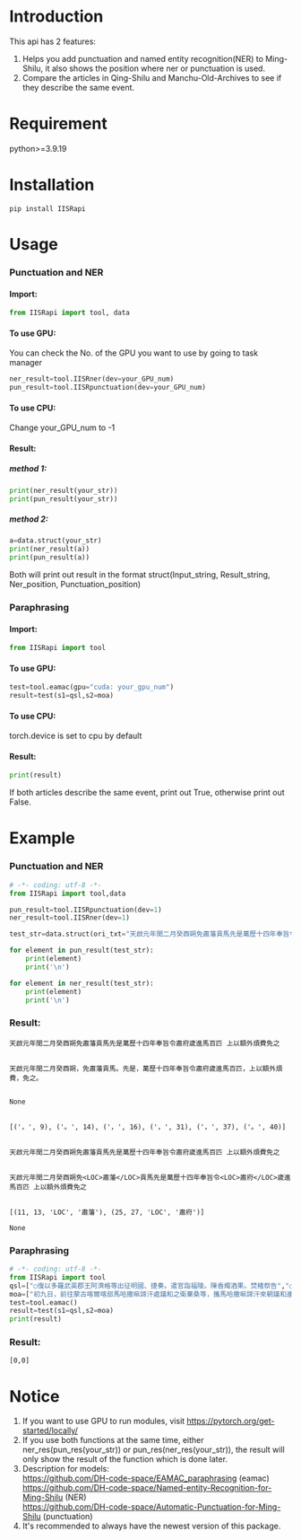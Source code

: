 # Introduction
This api has 2 features:  
1. Helps you add punctuation and named entity recognition(NER) to Ming-Shilu, it also shows the position where ner or punctuation is used.
2. Compare the articles in Qing-Shilu and Manchu-Old-Archives to see if they describe the same event.
# Requirement
python>=3.9.19
# Installation
```
pip install IISRapi
```
# Usage
### Punctuation and NER
#### Import:
```python
from IISRapi import tool, data
```
#### To use GPU:
You can check the No. of the GPU you want to use by going to task manager
```python
ner_result=tool.IISRner(dev=your_GPU_num)
pun_result=tool.IISRpunctuation(dev=your_GPU_num)
```
#### To use CPU:
Change your_GPU_num to -1

#### Result:
##### method 1:
```python
print(ner_result(your_str))
print(pun_result(your_str))
```
##### method 2:
```python
a=data.struct(your_str)
print(ner_result(a))
print(pun_result(a))
```
Both will print out result in the format struct(Input_string, Result_string, Ner_position, Punctuation_position)
### Paraphrasing
#### Import:
```python
from IISRapi import tool
```
#### To use GPU:
```python
test=tool.eamac(gpu="cuda: your_gpu_num")
result=test(s1=qsl,s2=moa)
```
#### To use CPU:
torch.device is set to cpu by default
#### Result:
```python
print(result)
```
If both articles describe the same event, print out True, otherwise print out False.
# Example
### Punctuation and NER
```python
# -*- coding: utf-8 -*-
from IISRapi import tool,data

pun_result=tool.IISRpunctuation(dev=1)
ner_result=tool.IISRner(dev=1)

test_str=data.struct(ori_txt="天啟元年閏二月癸酉朔免肅藩貢馬先是萬歷十四年奉旨令肅府歲進馬百匹 上以額外煩費免之")

for element in pun_result(test_str):
    print(element)
    print('\n')

for element in ner_result(test_str):
    print(element)
    print('\n')
```

### Result:
```
天啟元年閏二月癸酉朔免肅藩貢馬先是萬歷十四年奉旨令肅府歲進馬百匹 上以額外煩費免之


天啟元年閏二月癸酉朔，免肅藩貢馬。先是，萬歷十四年奉旨令肅府歲進馬百匹，上以額外煩費，免之。


None


[('，', 9), ('。', 14), ('，', 16), ('，', 31), ('，', 37), ('。', 40)]


天啟元年閏二月癸酉朔免肅藩貢馬先是萬歷十四年奉旨令肅府歲進馬百匹 上以額外煩費免之


天啟元年閏二月癸酉朔免<LOC>肅藩</LOC>貢馬先是萬歷十四年奉旨令<LOC>肅府</LOC>歲進馬百匹 上以額外煩費免之


[(11, 13, 'LOC', '肅藩'), (25, 27, 'LOC', '肅府')]

None
```
### Paraphrasing
```python
# -*- coding: utf-8 -*-
from IISRapi import tool
qsl=["○復以多羅武英郡王阿濟格等出征明國、捷奏。遣官詣福陵。陳香燭酒果。焚楮祭告","○復以多羅武英郡王阿濟格等出征明國、捷奏。遣官詣福陵。陳香燭酒果。焚楮祭告"]
moa=["初九日，前往蒙古喀爾喀部馬哈撒嘛諦汗處議和之衛寨桑等，攜馬哈撒嘛諦汗來朝議和進貢則畜使臣衛徵喇嘛、畢車齊吳巴希、哲赫渾津、畢車齊班第、德得依冰圖、烏珠穆沁之納木渾津等六人及商人一百五十六人還。十一日，馬哈撒嘛諦汗使臣衛徵喇嘛等朝見聖汗，陳所貢財物牲畜，衛徵喇嘛捧其汗奏疏率眾跪。蒙古大學士希福受之，跪讀於聖汗前。其疏曰：\"馬哈撒嘛諦色臣汗謹奏威服一切之天聰汗。共持和睦之道，相互遣使往來，乃謂典籍之所首尚。然奉有與明國貿易易不合賣馬之諭，我等正欲禁止貿易，因見喀爾喀部七旗及厄魯特四部落俱往交易，幫我等亦往交七旗及厄魯特四部落俱往交易，幫我等亦往交易。為首使臣以衛徵喇嘛在內共六人。\"讀畢，衛徵喇嘛等行三跪九叩頭禮。大筵宴之。馬哈撒嘛諦汗貢馬三十、野驢一、兒鵰翎四、弓二。為首前來議和之衛徵喇嘛貢馬三、其跟役十人。古穆西班第貢馬一，畢車齊吳巴希貢其跟役二人。畢車齊吳巴希轉獻班迪大喇嘛所貢馬一，哲赫渾津貢其跟役三人，畢車齊班第貢其跟役三人，德得依貢其跟役三人。浩齊特巴琫土謝圖貢馬三，前來議和之納穆寨侍衛巴克什貢其跟役三人。烏珠穆沁之多爾吉車臣濟濃貢馬四，前來議和之納木渾津達爾漢班第貢其跟役四人。碩雷之子色稜諾木奇爾漢班第貢其跟役四人。碩雷之子色稜諾木奇、阿當阿貢馬二、跟役四人。蘇尼特戴青黃臺吉貢馬二、跟役四人。戴青黃臺吉、額爾德尼鄂木布喇嘛貢馬一、跟役二人。衛徵巴圖魯臺吉貢馬跟役二人。囊蘇喇嘛貢馬一、跟役二人。古穆臺吉貢馬一、跟役二人。烏珠穆沁之奇塔特皁鵰翎一、跟役二人。烏珠穆沁之奇塔特哈坦巴圖魯貢馬二、跟役五人。恩克依代巴圖魯貢馬三、跟役二人。奇塔特臺吉貢馬二、跟役二人。浩齊特額爾德　諾木齊奇巴海貢馬一、跟役二人。額爾德尼諾木齊貢馬一、活皁雕一、跟役二人。碩洛依額爾克齋桑貢馬二。烏珠穆沁之塞冷額爾德尼貢馬一、桑貢馬二。烏珠穆沁之塞冷額爾德尼貢馬一、跟役四人。齊巴幹齊喇嘛貢馬二、跟役三人。杜斯噶爾濟濃下達爾漢諾彥貢馬二、跟役三人。碩洛依額爾哲伊圖嘎巴楚喇嘛貢馬一。布雅胡達爾漢諾顏下西達布哈岱貢馬二。班迪大喇嘛貢馬二。濟濃綽爾濟貢馬二。諾木漢喇嘛貢馬三。衛徵班第貢馬二。鬆艾蓋嘎布楚喇嘛貢馬三。達賴綽爾吉喇嘛貢馬二。浩齊特之巴琫土謝圖下託哩喇嘛之薩滿達班第貢馬二。古希貢馬一。額吉根諾彥合貢馬四、貂皮皮端罩一。蘇米爾侍衛臺吉貢馬二。袞楚克貢馬二。恩德恩侍衛臺吉貢馬一。烏珠穆沁之色楞額爾德尼額木齊喇嘛貢馬一。色楞額爾之色楞額爾德尼額木齊喇嘛貢馬一。色楞額爾德尼滿朱習禮喇嘛貢馬二。衛徵班第貢馬二。杜斯噶爾貢馬二。","二十六日，賜阿魯喀爾喀部人：衛徵喇嘛好蟒緞一、緞二、毛青二十四，跟役三人，各毛青五。哲赫渾津、畢車齊吳巴希、納穆寨、達爾漢班第、昆德恩、納穆、額森拜七人各蟒緞一、緞二、毛青二十四，彼等跟役各二人，各毛青五。又賜達爾漢班第雕帶一，煙十刀。納穆銀盃一、煙十刀。烏蘭巴克什、畢車齊班第、德得依三人各緞衣一、緞一、毛青十六，彼等跟役各二人，各毛青五。杜斯噶爾濟濃之博依託蟒緞一、緞一、毛青十六，跟役二人，各毛青十。託羅克、僧額德依二人各緞二、毛青十六，跟役各二人，各毛青五。達爾漢諾彥石青素緞一、毛青十、煙二十刀，跟爾漢諾彥石青素緞一、毛青十、煙二十刀，跟役緞一、毛青六。鬆愛銀一百兩、單層雕鞍一，送馬之圖倫銀五兩，跟役銀二兩。碩羅依班第大喇嘛銀六十兩、海獺皮二、送馬之圖倫銀五兩，跟役銀二兩。烏珠穆沁之達爾漢喇嘛銀六十兩、海獺皮二，送馬之圖倫銀五兩，跟役銀二兩。額兒吉圖噶布楚喇嘛銀四十兩、海獺皮一，送馬之圖倫銀五兩，跟役銀二兩。額穆齊喇嘛銀四十兩、海獺皮一，送馬之圖倫銀五兩，跟役銀二兩。班地特屯喇嘛銀五十兩、海獺皮一，送馬之圖倫銀五兩，跟役銀二兩。浩齊特古希雕鞍一、海獺皮一、送馬之圖倫銀五兩。滿珠習禮喇嘛銀六十兩、海馬之圖倫銀五兩。滿珠習禮喇嘛銀六十兩、海獺皮二、察哈爾雕鞍一。蘇尼特鄂木布喇嘛銀五十兩、海獺皮一，送馬之圖倫銀五兩。烏珠穆沁之額爾克齊塔特紅披領一、帽緞一、綢子一、彭緞一、毛青布十、雕鞍一、七飾件撒袋一、十兩重之銀碗一、酒杯一，伊所遣之人訥歐訥根彭緞一、毛青八，跟役毛青四。衛徵班第銀六十兩、虎皮一、海獺皮一、圖鞋帶一、銀盃一、煙二十刀。碩洛依布雅胡達爾漢諾彥銀酒海一、甲一、蟒緞一、緞三、雕鞍一、毛青布十五，送馬之圖倫銀五兩，跟役銀二兩。浩齊特土謝圖託哩喇嘛銀三十兩、雕鞍一，送馬之圖倫銀五兩，跟役銀二兩。、雕鞍一，送馬之圖倫銀五兩，跟役銀二兩。蘇尼特囊蘇喇嘛銀二十兩、雕鞍一，送馬之圖倫銀五兩，跟役銀二兩。衛徵喇嘛銀六十兩、海獺皮一、虎皮一、雕鞍一。碩洛依濟濃綽爾吉五十兩重之銀酒海一、虎皮一，送馬之圖倫銀五兩，跟役銀二兩。諾木漢百兩重之銀槽盆一、緞四、紅蟒緞衣一、茶桶一、毛青布十，送馬之圖倫銀五兩，跟役銀二兩。達賴綽爾濟紅蟒緞一、衣一、緞二、毛青布二十、雕鞍一、酒海一、茶桶一、送馬之圖倫銀五兩，跟役銀二兩。色稜布圖瑪兒元青蟒緞一、彭緞一、帽緞一、綢子一、縫衣一、毛青布三十、雕鞍一、七飾件之撒袋一、帶一、綠布三十、雕鞍一、七飾件之撒袋一、帶一、綠斜皮二、杯碟一對。囊蘇喇嘛狐皮端罩一、黃茶四十包、歸化城茶一百包、煙十刀。碩洛依莽乃和紹齊補子緞一、縫衣一、毛青布十、圖帶板腰帶一。碩洛依紅縫衣一。青素緞縫衣一、藍綢縫衣一、藍彭緞縫衣一、倭緞縫慢一、綾子縫幔二、紅褐布衣一、氈車圍一、棉索子衣一、大毛青布一百、小毛青布一百、煙一百刀、八十兩重有足銀酒海一。後加賞縫犬雅　衣一、藍緞一、綢衣一、毛青布十、煙二十刀、綠斜皮一、銀盃二。碩洛依之孫諾爾布補子縫緞一、毛青布十。阿海博替蘇克紅蟒緞一、寶花彭緞一、洋緞一、綢子一、克紅蟒緞一、寶花彭緞一、洋緞一、綢子一、帽緞一、青素緞一、縫衣一、縫犬牙衣二、游龍一、金盃一、水晶杯一、銀瓶一、銀盃二、珊瑚素球一、毛青布四十、煙四十刀。額齊克諾彥紅蟒緞一、藍大立蟒緞一、兀青大立蟒緞一、補子緞一、大緞一、紅蟒緞衣一、彭緞五、帽緞二、綢子三、縫犬牙衣二、素縫衣一、褐布衣一、毛青布一百、薰水獺皮二、貂皮十、綠斜皮四、薰貂帽四、縫貂皮裹金黃捏摺女朝衣及縫藍緞捏摺女朝褂一對、青素緞捏摺女朝褂及捏摺女朝衣一對，綠倭緞鑲貂皮灰鼠皮裹皮襖一、縫紅緞鑲貂皮腹皮裹皮襖一、藍彭緞一、綢棉襖一、紡絲衫一、煙皮襖一、藍彭緞一、綢棉襖一、紡絲衫一、煙五十刀、雕鞍配雙層馬韂一。恩格德依巴圖魯蟒緞一、縫藍緞衣一、縫幔一、補子緞二、青素緞一、綢子二、毛青布四十、四十兩重之銀酒海一、煙四十刀　多腳銀盃一，伊所遣之人弓一。色稜塔布囊紅披領一、毛青布八。蘇尼特之滕吉斯銀茶桶一、酒海一、七飾件之撒袋一、橫刃彎柄腰刀一。東宮側福晉之母白蟒緞一、紅蟒緞衣一、補子緞一、紫色大緞一、縫犬牙衣一、彭緞一、青素緞一、綢子二、帽緞一、毛青布四十、配馬韂雕鞍一。蘇米爾紅披領一、帽緞一、綢子一、毛青布十、七飾件之撒袋一、弓一、配馬韂雕鞍一。十、七飾件之撒袋一、弓一、配馬韂雕鞍一。博羅特諾木齊縫紅緞衣一、毛青布八。蘇尼特之滕吉斯銀瓶一、人像杯一、弓一。恭格林沁喇嘛紅披領一、帽緞一、綢子一、毛青布十、銀盃碟二對、煙四十刀、綠斜皮二、雕刻實頭漆鞍一、七飾件之撒袋一、橫刃彎柄腰刀一、扁鞋帶一、浩齊特巴琫紅蟒緞衣一、帽緞一、彭緞一、毛青布十、煙二十刀，五十兩重之銀酒海一、人像杯中、察哈爾雕鞍一。烏珠穆沁之額爾克齊塔特弓一，煙二十刀，伊所遣之人緞一、毛青布二。巴琫所遣之人銀盃一、毛青布四。恩德恩披領一、毛青布八，伊所遣之人毛青布五，跟役毛青布二。阿玉，伊所遣之人毛青布五，跟役毛青布二。阿玉希毛青布七，跟役毛青布二。烏珠穆沁之濟濃褐布妝緞衣一、縫衣二、披領一、補子緞二、彭緞一、帽緞一、綢子二、毛青布五十、煙五十刀、四十兩重之有腳銀酒海一。奉聖汗諭旨，遣往喀爾喀部馬哈撒嘛諦汗處之人：察漢喇嘛本人，跟役七人，拜虎之二人，烏特格之三人，伊巴兒之四人，衛徵囊蘇之四人，戴青囊蘇之三人，奇塔特塔布囊之三人，禮親王之使者一人、跟役一人，鄭親王之使者一人、跟役一人，睿親王之使者一人、跟役二人，豫親王之使者一人、跟役二人，阿達禮郡王之使者一人、跟役一人，饒餘貝勒之使。郡王之使者一人、跟役一人，饒餘貝勒之使。者一人、跟役二人，豪格貝勒之使者一人、跟役二人，恭格林沁之一人，跟役二人。果莽綽爾濟之一人，於嘎雜哩喇嘛之一人，白喇嘛之二人，畢裡克圖之一人，賓圖喇嘛之一人，巴琫臺吉之二人，多諾依之三人，土謝圖親王之二人，杜稜郡王之六人，德森之二人，索諾木葉兒米之一人。阿布達哩及索哩二人送此往喀爾喀之使者，出齊諾河烏蘭哈達以遠。於初五日還。"]
test=tool.eamac()
result=test(s1=qsl,s2=moa)
print(result)
```
### Result:
```
[0,0]
```
# Notice
1. If you want to use GPU to run modules, visit https://pytorch.org/get-started/locally/ 
2. If you use both functions at the same time, either ner_res(pun_res(your_str)) or pun_res(ner_res(your_str)), the result will only show the result of the function which is done later.
3. Description for models:  
   https://github.com/DH-code-space/EAMAC_paraphrasing (eamac)  
   https://github.com/DH-code-space/Named-entity-Recognition-for-Ming-Shilu (NER)  
   https://github.com/DH-code-space/Automatic-Punctuation-for-Ming-Shilu (punctuation)
4. It's recommended to always have the newest version of this package.
